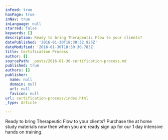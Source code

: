 ```yaml
---
inFeed: true
hasPage: true
inNav: true
inLanguage: null
starred: false
keywords: []
description: Ready to bring Therapeutic Flow to your clients?
datePublished: '2016-01-30T18:30:32.923Z'
dateModified: '2016-01-30T18:30:30.783Z'
title: Certification Process
author: []
sourcePath: _posts/2016-01-30-certification-process.md
published: true
authors: []
publisher:
  name: null
  domain: null
  url: null
  favicon: null
url: certification-process/index.html
_type: Article

---
```

Ready to bring Therapeutic Flow to your clients? Purchase the at home study materials now then when you are ready sign up for our 1 day intensive hands on training.